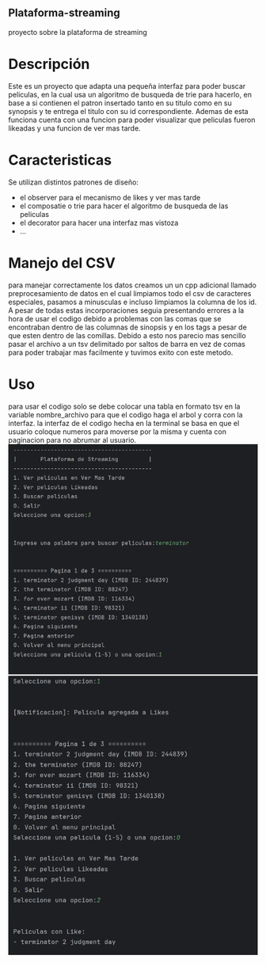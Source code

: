 ## Plataforma-streaming
proyecto sobre la plataforma de streaming
# Descripción
Este es un proyecto que adapta una pequeña interfaz para poder buscar peliculas, en la cual usa un algoritmo de busqueda de trie para hacerlo, en base a si contienen el patron insertado tanto en su titulo como en su synopsis y te entrega el titulo con su id correspondiente. Ademas de esta funciona cuenta con una funcion para poder visualizar que peliculas fueron likeadas y una funcion de ver mas tarde.
# Caracteristicas 
Se utilizan distintos patrones de diseño:
- el observer para el mecanismo de likes y ver mas tarde
- el composatie o trie para hacer el algoritmo de busqueda de las peliculas
- el decorator para hacer una interfaz mas vistoza
- ...
# Manejo del CSV
para manejar correctamente los datos creamos un un cpp adicional llamado preprocesamiento de datos en el cual limpiamos todo el csv de caracteres especiales, pasamos a minusculas e incluso limpiamos la columna de los id. A pesar de todas estas incorporaciones seguia presentando errores a la hora de usar el codigo debido a problemas con las comas que se encontraban dentro de las columnas de sinopsis y en los tags a pesar de que esten dentro de las comillas. Debido a esto nos parecio mas sencillo pasar el archivo a un tsv delimitado por saltos de barra en vez de comas para poder trabajar mas facilmente y tuvimos exito con este metodo.
# Uso 
para usar el codigo solo se debe colocar una tabla en formato tsv en la variable nombre_archivo para que el codigo haga el arbol y corra con la interfaz.
la interfaz de el codigo hecha en la terminal se basa en que el usuario coloque numeros para moverse por la misma y cuenta con paginacion para no abrumar al usuario.
![Interfaz de texto](Imagenes/foto_interfaz.png)
![Interfaz de texto](Imagenes/foto_interfaz2.png)
